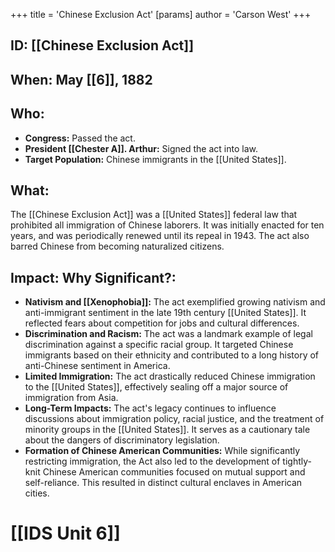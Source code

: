 +++
 title = 'Chinese Exclusion Act'
[params]
	author = 'Carson West'
+++
## ID: [[Chinese Exclusion Act]]

## When: May [[6]], 1882

## Who: 
* **Congress:** Passed the act.  
* **President [[Chester A]]. Arthur:** Signed the act into law.
* **Target Population:** Chinese immigrants in the [[United States]].

## What: 
The [[Chinese Exclusion Act]] was a [[United States]] federal law that prohibited all immigration of Chinese laborers.  It was initially enacted for ten years, and was periodically renewed until its repeal in 1943.  The act also barred Chinese from becoming naturalized citizens.

## Impact: Why Significant?:
* **Nativism and [[Xenophobia]]:** The act exemplified growing nativism and anti-immigrant sentiment in the late 19th century [[United States]].  It reflected fears about competition for jobs and cultural differences.
* **Discrimination and Racism:** The act was a landmark example of legal discrimination against a specific racial group.  It targeted Chinese immigrants based on their ethnicity and contributed to a long history of anti-Chinese sentiment in America.
* **Limited Immigration:** The act drastically reduced Chinese immigration to the [[United States]], effectively sealing off a major source of immigration from Asia.
* **Long-Term Impacts:** The act's legacy continues to influence discussions about immigration policy, racial justice, and the treatment of minority groups in the [[United States]].  It serves as a cautionary tale about the dangers of discriminatory legislation.
* **Formation of Chinese American Communities:** While significantly restricting immigration, the Act also led to the development of tightly-knit Chinese American communities focused on mutual support and self-reliance.  This resulted in distinct cultural enclaves in American cities.


# [[IDS Unit 6]]